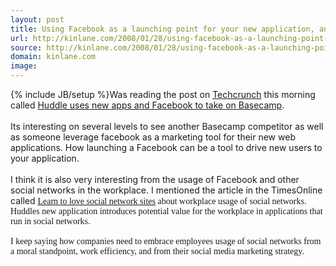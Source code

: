 ```yaml
---
layout: post
title: Using Facebook as a launching point for your new application, and injecting work into your employees social networking habit.
url: http://kinlane.com/2008/01/28/using-facebook-as-a-launching-point-for-your-new-application-and-injecting-work-into-your-employees-social-networking-habit/
source: http://kinlane.com/2008/01/28/using-facebook-as-a-launching-point-for-your-new-application-and-injecting-work-into-your-employees-social-networking-habit/
domain: kinlane.com
image: 
---
```

{% include JB/setup %}Was reading the post on <a href="http://www.techcrunch.com/">Techcrunch</a> this morning called <a href="http://www.techcrunch.com/2008/01/28/huddle-uses-new-apps-and-facebook-to-take-on-basecamp/">Huddle uses new apps and Facebook to take on Basecamp</a>. <br /><br />Its interesting on several levels to see another Basecamp competitor as well as someone leverage facebook as a marketing tool for their new web applications.  How launching a Facebook can be a tool to drive new users to your application.<br /><br />I think it is also very interesting from the usage of Facebook and other social networks in the workplace.  I mentioned the article in the TimesOnline called <span style="font-family: georgia;"><a href="http://www.timesonline.co.uk/tol/life_and_style/career_and_jobs/recruiter_forum/article3255962.ece?Submitted=true">Learn to love social network sites</a> about workplace usage of social networks.  Huddles new application introduces potential value for the workplace in applications that run in social networks.<br /><br />I keep saying how companies need to embrace employees usage of social networks from a moral standpoint, work efficiency, and from their social media marketing strategy.<br /></span>